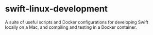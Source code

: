 # swift-linux-development
A suite of useful scripts and Docker configurations for developing Swift locally on a Mac, and compiling and testing in a Docker container.
